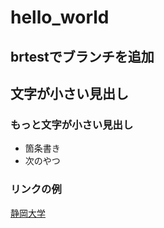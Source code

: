 # hello_world

## brtestでブランチを追加

## 文字が小さい見出し
### もっと文字が小さい見出し

- 箇条書き
- 次のやつ

### リンクの例
[静岡大学](URL)
